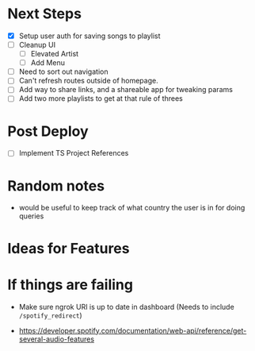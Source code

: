 
# Next Steps

- [x] Setup user auth for saving songs to playlist
- [ ] Cleanup UI
  - [ ] Elevated Artist
  - [ ] Add Menu
- [ ] Need to sort out navigation
- [ ] Can't refresh routes outside of homepage.
- [ ] Add way to share links, and a shareable app for tweaking params
- [ ] Add two more playlists to get at that rule of threes

# Post Deploy
- [ ] Implement TS Project References

# Random notes

- would be useful to keep track of what country the user is in for doing queries

# Ideas for Features

# If things are failing

- Make sure ngrok URI is up to date in dashboard (Needs to include `/spotify_redirect`)


- https://developer.spotify.com/documentation/web-api/reference/get-several-audio-features
